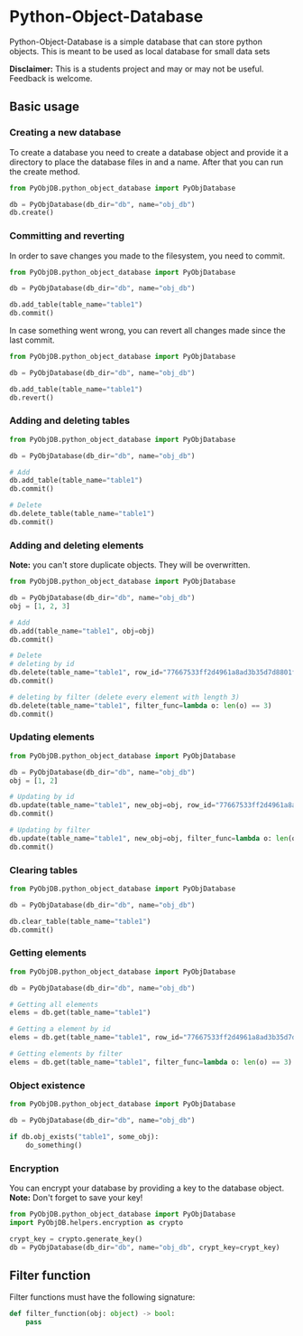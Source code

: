 # Python-Object-Database
Python-Object-Database is a simple database that can store python objects.
This is meant to be used as local database for small data sets<br>

**Disclaimer:** This is a students project and may or may not be useful. Feedback is welcome.
## Basic usage
### Creating a new database
To create a database you need to create a database object and provide it a 
directory to place the database files in and a name. After that you can run the
create method.
```python
from PyObjDB.python_object_database import PyObjDatabase

db = PyObjDatabase(db_dir="db", name="obj_db")
db.create()
```
### Committing and reverting
In order to save changes you made to the filesystem, you need to commit. 
```python
from PyObjDB.python_object_database import PyObjDatabase

db = PyObjDatabase(db_dir="db", name="obj_db")

db.add_table(table_name="table1")
db.commit()
```
In case something went wrong, you can revert all changes made since the
last commit.
```python
from PyObjDB.python_object_database import PyObjDatabase

db = PyObjDatabase(db_dir="db", name="obj_db")

db.add_table(table_name="table1")
db.revert()
```
### Adding and deleting tables
```python
from PyObjDB.python_object_database import PyObjDatabase

db = PyObjDatabase(db_dir="db", name="obj_db")

# Add
db.add_table(table_name="table1")
db.commit()

# Delete
db.delete_table(table_name="table1")
db.commit()
```
### Adding and deleting elements
**Note:** you can't store duplicate objects. They will be overwritten.
```python
from PyObjDB.python_object_database import PyObjDatabase

db = PyObjDatabase(db_dir="db", name="obj_db")
obj = [1, 2, 3]

# Add
db.add(table_name="table1", obj=obj)
db.commit()

# Delete
# deleting by id
db.delete(table_name="table1", row_id="77667533ff2d4961a8ad3b35d7d8801f")
db.commit()

# deleting by filter (delete every element with length 3)
db.delete(table_name="table1", filter_func=lambda o: len(o) == 3)
db.commit()
```
### Updating elements
```python
from PyObjDB.python_object_database import PyObjDatabase

db = PyObjDatabase(db_dir="db", name="obj_db")
obj = [1, 2]

# Updating by id
db.update(table_name="table1", new_obj=obj, row_id="77667533ff2d4961a8ad3b35d7d8801f")
db.commit()

# Updating by filter
db.update(table_name="table1", new_obj=obj, filter_func=lambda o: len(o) == 3)
db.commit()
```
### Clearing tables
```python
from PyObjDB.python_object_database import PyObjDatabase

db = PyObjDatabase(db_dir="db", name="obj_db")

db.clear_table(table_name="table1")
db.commit()
```
### Getting elements
```python
from PyObjDB.python_object_database import PyObjDatabase

db = PyObjDatabase(db_dir="db", name="obj_db")

# Getting all elements
elems = db.get(table_name="table1")

# Getting a element by id 
elems = db.get(table_name="table1", row_id="77667533ff2d4961a8ad3b35d7d8801f")

# Getting elements by filter
elems = db.get(table_name="table1", filter_func=lambda o: len(o) == 3)
```
### Object existence
```python
from PyObjDB.python_object_database import PyObjDatabase

db = PyObjDatabase(db_dir="db", name="obj_db")

if db.obj_exists("table1", some_obj):
    do_something()
```
### Encryption
You can encrypt your database by providing a key to the database object.<br>
**Note:** Don't forget to save your key!
```python
from PyObjDB.python_object_database import PyObjDatabase
import PyObjDB.helpers.encryption as crypto

crypt_key = crypto.generate_key()
db = PyObjDatabase(db_dir="db", name="obj_db", crypt_key=crypt_key)
```
## Filter function
Filter functions must have the following signature:
```python
def filter_function(obj: object) -> bool:
    pass
```